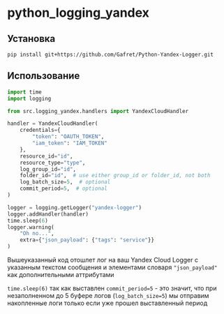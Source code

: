 # python_logging_yandex
## Установка
```shell
pip install git+https://github.com/Gafret/Python-Yandex-Logger.git
```
## Использование

```python
import time
import logging

from src.logging_yandex.handlers import YandexCloudHandler

handler = YandexCloudHandler(
    credentials={
        "token": "OAUTH_TOKEN",
        "iam_token": "IAM_TOKEN"
    },
    resource_id="id",
    resource_type="type",
    log_group_id="id",
    folder_id="id",  # use either group_id or folder_id, not both
    log_batch_size=5,  # optional
    commit_period=5,  # optional 
)

logger = logging.getLogger("yandex-logger")
logger.addHandler(handler)
time.sleep(6)
logger.warning(
    "Oh no...",
    extra={"json_payload": {"tags": "service"}}
)
```

Вышеуказанный код отошлет лог на ваш Yandex Cloud Logger с указанным текстом сообщения и элементами словаря `"json_payload"`
как дополнительными аттрибутами

`time.sleep(6)` так как выставлен `commit_period=5` - это значит, что при незаполненном до 5 буфере 
логов (`log_batch_size=5`) мы отправим накопленные логи только если уже прошел выставленный период  
